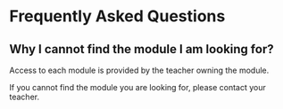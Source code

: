 # Frequently Asked Questions

## Why I cannot find the module I am looking for?

Access to each module is provided by the teacher owning the module.

If you cannot find the module you are looking for, please contact your teacher.
